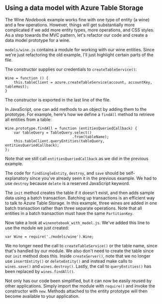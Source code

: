 Using a data model with Azure Table Storage
--------

The Wine *Node*book example works fine with one type of entity (a wine) and a few operations.  However, things will get substantially more complicated if we add more entity types, more operations, and CSS styles.  As a step towards the MVC pattern, let's refactor our code and create a data model prototype for a wine.

`models/wine.js` contains a module for working with our wine entities.  Since we're just refactoring the old example, I'll just highlight certain parts of the file.

The constructor supplies our credentials to `createTableService()`:

	Wine = function () {
	    this.tableClient = azure.createTableService(account, accountKey, tableHost);
	}

The constructor is exported in the last line of the file.

In JavaScript, one can add methods to an object by adding them to the prototype.  For example, here's how we define a `findAll` method to retrieve all entities from a table:

	Wine.prototype.findAll = function (entitiesQueriedCallback) {
	    var tableQuery = TableQuery.select()
	                               .from(tableName);
	    this.tableClient.queryEntities(tableQuery, entitiesQueriedCallback);
	};

Note that we still call `entitiesQueriedCallback` as we did in the previous example.

The code for `findSingleEntity`, `destroy`, and `save` should be self-explanatory since you've already seen it in the previous example.  We had to use `destroy` because `delete` is a reserved JavaScript keyword.

The `init` method creates the table if it doesn't exist, and then adds sample data using a batch transaction.  Batching up transactions is an efficient way to talk to Azure Table Storage.  In this example, three wines are added in one batch transaction rather than three separate operations.  Note that all entities in a batch transaction must have the same `PartitionKey`.

Now take a look at `winenotebook_with_model.js`.  We've added this line to use the module we just created:

	var Wine = require('./models/wine').Wine;

We no longer need the call to `createTableService()` or the table name, since that's handled by our module.  We also don't need to create the table since our `init` method does this.  Inside `createServer()`, note that we no longer use `insertEntity()` or `deleteEntity()` and instead make calls to `wines.save()` and `wines.destroy()`.  Lastly, the call to `queryEntities()` has been replaced by `wines.findAll()`.

Not only has our code been simplified, but it can now be easily reused by other applications.  Simply import the module with `require()` and invoke the constructor with `new`.  Methods attached to the entity prototype will then become available to your application.

